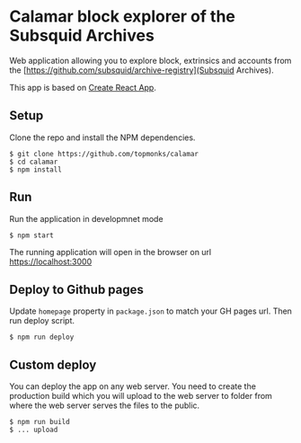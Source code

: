 # Calamar block explorer of the Subsquid Archives

Web application allowing you to explore block, extrinsics and accounts from the [https://github.com/subsquid/archive-registry](Subsquid Archives).

This app is based on [Create React App](https://facebook.github.io/create-react-app/docs/getting-started).

## Setup

Clone the repo and install the NPM dependencies.

```
$ git clone https://github.com/topmonks/calamar
$ cd calamar
$ npm install
```

## Run

Run the application in developmnet mode

```
$ npm start
```

The running application will open in the browser on url [https://localhost:3000](https://localhost:3000)

## Deploy to Github pages

Update `homepage` property in `package.json` to match your GH pages url. Then run deploy script.

```
$ npm run deploy
```

## Custom deploy

You can deploy the app on any web server. You need to create the production build which you will upload to the web server to folder from where the web server serves the files to the public.

```
$ npm run build
$ ... upload
```
